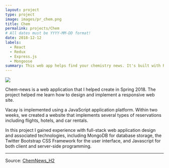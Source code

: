 ```yaml
---
layout: project
type: project
image: images/pr_chem.png
title: Chem
permalink: projects/Chem
# All dates must be YYYY-MM-DD format!
date: 2018-12-12
labels:
  - React
  - Redux
  - Express.js
  - Mongoose
summary: This web app helps find your chemistry news. It's built with React, Redux, Express, and Mongoose..
---
```


<img class="ui image" src="{{ site.baseurl }}/images/pr_chem.png">

Chem-news is a web application that I helped create in Spring 2018. The project helped me learn how to design and implement a responsive web site.

Vacay is implemented using a JavaScript application platform. Within two weeks, we created a website that implements several types of reservations including flights, hotels, and car rentals.

In this project I gained experience with full-stack web application design and associated technologies, including MongoDB for database storage, the Twitter Bootstrap CSS Framework for the user interface, and Javascript for both client and server-side programming.

<hr>

Source: <a href="https://github.com/Barklim/chemNews"><i class="large github icon "></i>ChemNews_H2</a>
